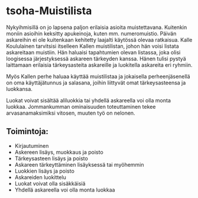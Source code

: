 # tsoha-Muistilista

Nykyihmisillä on jo lapsena paljon erilaisia asioita muistettavana. Kuitenkin moniin asioihin keksitty apukeinoja, kuten mm. numeromuistio. Päivän askareihin ei ole kuitenkaan kehitetty laajalti käytössä olevaa ratkaisua. Kalle Koululainen tarvitsisi itselleen Kallen muistilistan, johon hän voisi listata askareitaan muistiin. Hän haluaisi tapahtumien olevan listassa, joka olisi loogisessa järjestyksessä askareen tärkeyden kanssa. Hänen tulisi pystyä laittamaan erilaisia tärkeysasteita askareille ja luokitella askareita eri ryhmiin.

Myös Kallen perhe haluaa käyttää muistilistaa ja jokaisella perheenjäsenellä on oma käyttäjätunnus ja salasana, joihin liittyvät omat tärkeysasteensa ja luokkansa.

Luokat voivat sisältää aliluokkia tai yhdellä askareella voi olla monta luokkaa. Jommankumman ominaisuuden toteuttaminen tekee arvasanamaksimiksi vitosen, muuten työ on nelonen.

## Toimintoja:

* Kirjautuminen
* Askereen lisäys, muokkaus ja poisto
* Tärkeysasteen lisäys ja poisto
* Askareen tärkeyttäminen lisäyksessä tai myöhemmin
* Luokkien lisäys ja poisto
* Askareiden luokittelu
* Luokat voivat olla sisäkkäisiä
* Yhdellä askareella voi olla monta luokkaa
